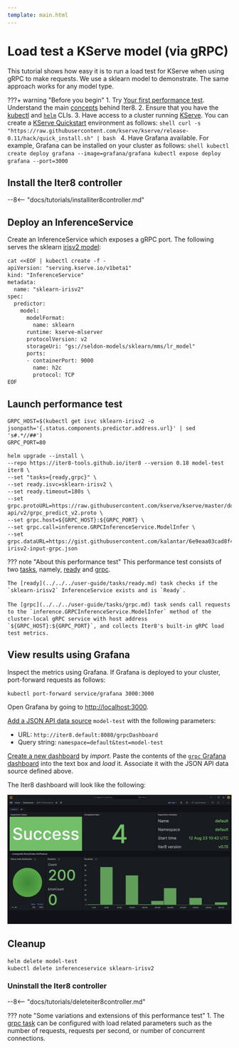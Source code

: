 ```yaml
---
template: main.html
---
```


# Load test a KServe model (via gRPC)

This tutorial shows how easy it is to run a load test for KServe when using gRPC to make requests. We use a sklearn model to demonstrate. The same approach works for any model type. 

???+ warning "Before you begin"
    1. Try [Your first performance test](../../../getting-started/first-performance.md). Understand the main [concepts](../../../getting-started/concepts.md) behind Iter8.
    2. Ensure that you have the [kubectl](https://kubernetes.io/docs/reference/kubectl/) and [`helm`](https://helm.sh/) CLIs.
    3. Have access to a cluster running [KServe](https://kserve.github.io/website). You can create a [KServe Quickstart](https://kserve.github.io/website/0.10/get_started/#before-you-begin) environment as follows:
    ```shell
    curl -s "https://raw.githubusercontent.com/kserve/kserve/release-0.11/hack/quick_install.sh" | bash
    ```
    4. Have Grafana available. For example, Grafana can be installed on your cluster as follows:
    ```shell
    kubectl create deploy grafana --image=grafana/grafana
    kubectl expose deploy grafana --port=3000
    ```

## Install the Iter8 controller

--8<-- "docs/tutorials/installiter8controller.md"

## Deploy an InferenceService

Create an InferenceService which exposes a gRPC port. The following serves the sklearn [irisv2 model](https://kserve.github.io/website/0.10/modelserving/v1beta1/sklearn/v2/#deploy-with-inferenceservice):

```shell
cat <<EOF | kubectl create -f -
apiVersion: "serving.kserve.io/v1beta1"
kind: "InferenceService"
metadata:
  name: "sklearn-irisv2"
spec:
  predictor:
    model:
      modelFormat:
        name: sklearn
      runtime: kserve-mlserver
      protocolVersion: v2
      storageUri: "gs://seldon-models/sklearn/mms/lr_model"
      ports:
      - containerPort: 9000
        name: h2c
        protocol: TCP
EOF
```

## Launch performance test

```shell
GRPC_HOST=$(kubectl get isvc sklearn-irisv2 -o jsonpath='{.status.components.predictor.address.url}' | sed 's#.*//##')
GRPC_PORT=80
```

```shell
helm upgrade --install \
--repo https://iter8-tools.github.io/iter8 --version 0.18 model-test iter8 \
--set "tasks={ready,grpc}" \
--set ready.isvc=sklearn-irisv2 \
--set ready.timeout=180s \
--set grpc.protoURL=https://raw.githubusercontent.com/kserve/kserve/master/docs/predict-api/v2/grpc_predict_v2.proto \
--set grpc.host=${GRPC_HOST}:${GRPC_PORT} \
--set grpc.call=inference.GRPCInferenceService.ModelInfer \
--set grpc.dataURL=https://gist.githubusercontent.com/kalantar/6e9eaa03cad8f4e86b20eeb712efef45/raw/56496ed5fa9078b8c9cdad590d275ab93beaaee4/sklearn-irisv2-input-grpc.json
```

??? note "About this performance test"
    This performance test consists of two [tasks](../../../getting-started/concepts.md#design), namely, [ready](../../../user-guide/tasks/ready.md) and [grpc](../../../user-guide/tasks/grpc.md). 
    
    The [ready](../../../user-guide/tasks/ready.md) task checks if the `sklearn-irisv2` InferenceService exists and is `Ready`. 

    The [grpc](../../../user-guide/tasks/grpc.md) task sends call requests to the `inference.GRPCInferenceService.ModelInfer` method of the cluster-local gRPC service with host address `${GRPC_HOST}:${GRPC_PORT}`, and collects Iter8's built-in gRPC load test metrics.

## View results using Grafana
Inspect the metrics using Grafana. If Grafana is deployed to your cluster, port-forward requests as follows:

```shell
kubectl port-forward service/grafana 3000:3000
```

Open Grafana by going to [http://localhost:3000](http://localhost:3000).

[Add a JSON API data source](http://localhost:3000/connections/datasources/marcusolsson-json-datasource) `model-test` with the following parameters:

* URL: `http://iter8.default:8080/grpcDashboard` 
* Query string: `namespace=default&test=model-test`

[Create a new dashboard](http://localhost:3000/dashboards) by *import*. Paste the contents of the [`grpc` Grafana dashboard](https://raw.githubusercontent.com/iter8-tools/iter8/v0.18.3/grafana/grpc.json) into the text box and *load* it. Associate it with the JSON API data source defined above.

The Iter8 dashboard will look like the following:

![`grpc` Iter8 dashboard](../../../user-guide/tasks/images/grpcdashboard.png)

## Cleanup

```shell
helm delete model-test
kubectl delete inferenceservice sklearn-irisv2
```

### Uninstall the Iter8 controller

--8<-- "docs/tutorials/deleteiter8controller.md"

??? note "Some variations and extensions of this performance test" 
    1. The [grpc task](../../../user-guide/tasks/grpc.md) can be configured with load related parameters such as the number of requests, requests per second, or number of concurrent connections.